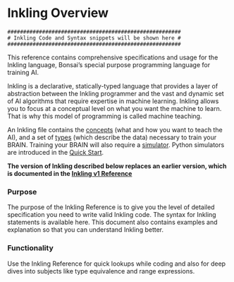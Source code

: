 # Inkling Overview

```
#######################################################
# Inkling Code and Syntax snippets will be shown here #
#######################################################
```

This reference contains comprehensive specifications and usage for the Inkling language, Bonsai’s special purpose programming language for training AI.

Inkling is a declarative, statically-typed language that provides a layer of
abstraction between the Inkling programmer and the vast and dynamic set of AI
algorithms that require expertise in machine learning. Inkling allows you to
focus at a conceptual level on what you want the machine to learn. That is why this model of
programming is called machine teaching.

An Inkling file contains the [concepts][1] (what and how you want to teach the AI), and a set of
[types][2] (which describe the data) necessary to train your BRAIN.
Training your BRAIN will also require a [simulator][3]. Python simulators are
introduced in the [Quick Start][4].

**The version of Inkling described below replaces an earlier version, which is documented in the [Inkling v1 Reference][5]**

### Purpose

The purpose of the Inkling Reference is to give you the level of detailed
specification you need to write valid Inkling code. 
The syntax for Inkling statements is available here. 
This document also contains
examples and explanation so that you can understand Inkling better. 

### Functionality

Use the Inkling Reference for quick lookups while coding and also for deep dives
into subjects like type equivalence and range expressions.

[1]: #concepts
[2]: #types
[3]: #simulators
[4]: ../guides/getting-started.html#what-is-a-simulator
[5]: ../references/inkling-reference.html

